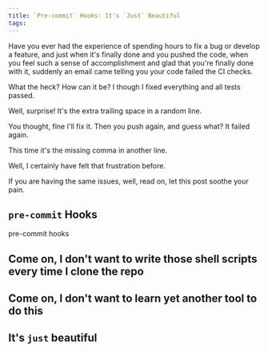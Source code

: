 ```yaml
---
title: `Pre-commit` Hooks: It's `Just` Beautiful
tags:
---
```

Have you ever had the experience of spending hours to fix a bug or develop a feature,
and just when it's finally done and you pushed the code, when you feel such a sense of
accomplishment and glad that you're finally done with it, suddenly an email came telling you your code failed the CI checks.

What the heck? How can it be? I though I fixed everything and all tests passed.

Well, surprise! It's the extra trailing space in a random line.

You thought, fine I'll fix it. Then you push again, and guess what? It failed again.

This time it's the missing comma in another line.

Well, I certainly have felt that frustration before.

If you are having the same issues, well, read on, let this post soothe your pain.

## `pre-commit` Hooks

pre-commit hooks

## Come on, I don't want to write those shell scripts every time I clone the repo

## Come on, I don't want to learn yet another tool to do this

## It's `just` beautiful
